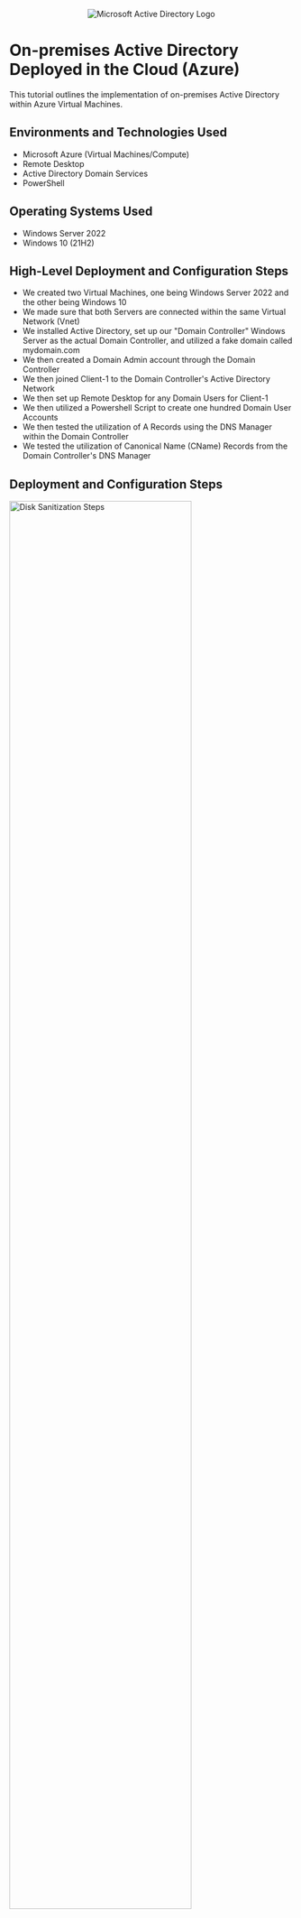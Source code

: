 <p align="center">
<img src="https://i.imgur.com/pU5A58S.png" alt="Microsoft Active Directory Logo"/>
</p>

<h1>On-premises Active Directory Deployed in the Cloud (Azure)</h1>
This tutorial outlines the implementation of on-premises Active Directory within Azure Virtual Machines.<br />

<h2>Environments and Technologies Used</h2>

- Microsoft Azure (Virtual Machines/Compute)
- Remote Desktop
- Active Directory Domain Services
- PowerShell

<h2>Operating Systems Used </h2>

- Windows Server 2022
- Windows 10 (21H2)

<h2>High-Level Deployment and Configuration Steps</h2>

- We created two Virtual Machines, one being Windows Server 2022 and the other being Windows 10
- We made sure that both Servers are connected within the same Virtual Network (Vnet) 
- We installed Active Directory, set up our "Domain Controller" Windows Server as the actual Domain Controller, and utilized a fake domain called mydomain.com
- We then created a Domain Admin account through the Domain Controller
- We then joined Client-1 to the Domain Controller's Active Directory Network
- We then set up Remote Desktop for any Domain Users for Client-1
- We then utilized a Powershell Script to create one hundred Domain User Accounts
- We then tested the utilization of A Records using the DNS Manager within the Domain Controller
- We tested the utilization of Canonical Name (CName) Records from the Domain Controller's DNS Manager

<h2>Deployment and Configuration Steps</h2>

<p>
<img src="https://i.imgur.com/rGoBfpa.png" height="80%" width="80%" alt="Disk Sanitization Steps"/>
  <img src="https://i.imgur.com/bpn00zi.png" height="80%" width="80%" alt="Disk Sanitization Steps"/>

</p>
<p>
Once we had our virtual machines up and running within our Azure Resource Group, we then made sure that they are within the same Virtual Network (Vnet). We were able to see this within the Azure Resource Group, but I felt it was necessary to test the connectivity between the Virtual Machines. I then forced the Virtual Network Interface Card connected to the Domain Controller to use a static Private IP Address of 10.0.0.4. I then logged into the Client-1 VM via Remote Desktop Protocol (RDP) to utilize a terminal ping command "ping 10.0.0.4 -t" to continuously send ICMP Echo Requests to the Domain Controller. I then enabled ICMP through the Azure Network Security Group (NSG) connected to the Domain Controller and this did not work. I then utilized RDP to log into the Domain Controller itself to view the internal Windows Defender Firewall where I enabled the ICMP Echo Request and ICMP Echo Reply. The screenshots above show the ICMP Protocol was disabled and then enabled from the viewpoint of Client-1 through the Command Prompt. The second screenshot shows the Domain Controller's Windows Defender Firewall settings that I had to enable. </p>
<br />

<p>
<img src="https://i.imgur.com/zoPW4IB.png" height="80%" width="80%" alt="Disk Sanitization Steps"/>
</p>
<p>
Once we have tested the connectivity as the above paragraph has shown, we then logged back into the Domain Controller where we set up and installed Active Directory within the Windows Server. We had to promote the Domain Controller to the actual Domain Controller Server during this process and we created a new forest with the domain that I unoriginally called mydomain.com. Once the Server is promoted to Domain Controller officially, I then rebooted the Server and allowed the setup to take place. We had to utilize the login of MYDOMAIN\labuser as opposed to the usual login of the username being the IPv4 Public Address. The setup of Active Directory during the reboot process does typically take a bit of time and you will need to wait.  </p><br />

<p>
<img src="https://i.imgur.com/tXTjIhm.png" height="80%" width="80%" alt="Disk Sanitization Steps"/>
</p>
<p>
Once Active Directory has been set up with the Domain Controller, we then created Organizational Units (OU). We named these OU _EMPLOYEES and _ADMINS, this naming convention was to make it easier to differentiate from the OU that were automatically created by the installation of Active Directory. We then created a Jane Doe account and set them with Domain Administrator privileges to use for the rest of this demonstration as a live Administrator user.  </p>
<br />

<p>
<img src="https://i.imgur.com/866xUuq.png" height="80%" width="80%" alt="Disk Sanitization Steps"/>
</p>
<p>
We then had to set up the Client-1 VM to join the mydomain.com Active Directory network. We did this by logging into the Client-1 VM's Control Panel to change the System Properties. We went to the "Computer Name" portion and successfully added this VM to the Active Directory network as you can see in the above screenshot. This is important because it is an example of the process to add other computers or virtual machines to the Domain Controller's network. You can then begin more advanced control and setup of the overall applications, permissions, et cetera throughout the network itself. This is going to be a very simple network design with one Client and one Domain Controller. We then went back to the Domain Controller where we created a new OU called _CLIENTS and we added Client-1 to this OU. </p>
<br />

<p>
<img src="https://i.imgur.com/hriz4GY.png" height="80%" width="80%" alt="Disk Sanitization Steps"/>
</p>
<p>
We then had to log back into the Client-1 VM to set up the ability for Domain Users to utilize RDP. This will allow the users with Domain User access to RDP into the Client-1 VM to do their work or whatever other tasks are needed. This is very important to set up to allow your employees to log into the Server over a protected network to ensure a higher level of security and encryption. This will also allow remote workers to log into the Server to troubleshoot if there are any issues or simply to do their normal day-to-day job functions. </p> 
<br />

<p>
<img src="https://i.imgur.com/qGDEHhB.png" height="80%" width="80%" alt="Disk Sanitization Steps"/>
  <img src="https://i.imgur.com/2jQ38Wg.png" height="80%" width="80%" alt="Disk Sanitization Steps"/>

</p>
<p>
We then utilized a Powershell script to create one hundred users; I do not take credit for the creation of the Powershell script itself because I was able to find this script through Josh Madakor's Github profile. The link to this script is found below:
https://github.com/joshmadakor1/AD_PS/blob/master/Generate-Names-Create-Users.ps1
This script will create user accounts with random letters to generate the first and last names where they will all have the same password. I would never use this type of script in an actual production environment but I felt like this was very helpful in learning more about Active Directory and saved time in the creation and implementation of fake user accounts for this demonstration. I am showing examples of both the Powershell script being run (as administrator) and then the actual names that the script has created.
</p> 
<br />

<p>
<img src="https://i.imgur.com/QvWuz5P.png" height="80%" width="80%" alt="Disk Sanitization Steps"/>
<img src="https://i.imgur.com/sHHge1r.png" height="80%" width="80%" alt="Disk Sanitization Steps"/>

</p>
<p>
We then showed the utilization of A Records about the Domain Controller's DNS Manager. Within the Client-1 VM, we tried to use both ping and nslookup for "mainframe" where we were unable to find anything that resolves to this name. We logged back into the Domain Controller and went to the DNS Manager to add A Records and link "mainframe" to 10.0.0.4. Because the Client-1 VM is using the Domain Controller as its DNS, the "mainframe" is now resolvable and we were able to "ping" this. 
</p> 
<br />

<p>
<img src="https://i.imgur.com/zy0BAFH.png" height="80%" width="80%" alt="Disk Sanitization Steps"/>
<img src="https://i.imgur.com/iO1OfwU.png" height="80%" width="80%" alt="Disk Sanitization Steps"/>
<img src="https://i.imgur.com/DhILq5m.png" height="80%" width="80%" alt="Disk Sanitization Steps"/>

</p>
<p>
We then showed the utilization of some simple DNS tools from the Command Prompt. The first thing we did was set up the "mainframe" A Record to utilize IP Address 8.8.8.8 (Google's Name Servers) as opposed to the original 10.0.0.4. We then "pinged" "mainframe" again, but as you can see in the screenshot, it utilized 10.0.0.4 due to the internally saved DNS from the previous task. We then used ipconfig/displaydns to see the saved DNS settings that we have for this Client-1 VM at this time. We wanted to resolve "mainframe" to the new DNS settings so we implemented ipconfig/flushdns to delete all of the saved DNS Settings. Once this was finished, we ran a ping on the "mainframe" again to see the new IP Address of 8.8.8.8 as active.
</p> 
<br />

<p>
<img src="https://i.imgur.com/3sq3NtF.png" height="80%" width="80%" alt="Disk Sanitization Steps"/>
<img src="https://i.imgur.com/7lDse7A.png" height="80%" width="80%" alt="Disk Sanitization Steps"/>

</p>
<p>
We wanted to test the usage of Canonical Names (CName) within DNS Settings next. We created a CName record within the Domain Controller with the alias "search" that points to www.google.com When we ping "search" it shows us the IP Address of Google because of the utilization of the CName as previously shown in the above screenshot. We then tested the nslookup for "search" and you can see that it does point to the Google Name Servers. </p> 
<br />
